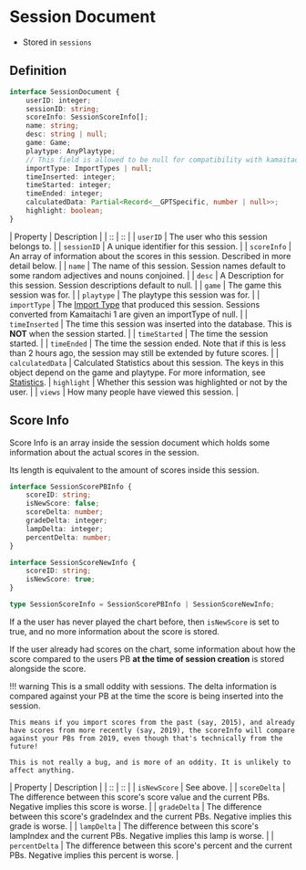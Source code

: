 # Session Document

- Stored in `sessions`

## Definition
```ts
interface SessionDocument {
	userID: integer;
	sessionID: string;
	scoreInfo: SessionScoreInfo[];
	name: string;
	desc: string | null;
	game: Game;
	playtype: AnyPlaytype;
	// This field is allowed to be null for compatibility with kamaitachi1 sessions, where import types didn't exist.
	importType: ImportTypes | null;
	timeInserted: integer;
	timeStarted: integer;
	timeEnded: integer;
	calculatedData: Partial<Record<__GPTSpecific, number | null>>;
	highlight: boolean;
}
```

| Property | Description |
| :: | :: |
| `userID` | The user who this session belongs to. |
| `sessionID` | A unique identifier for this session. |
| `scoreInfo` | An array of information about the scores in this session. Described in more detail below. |
| `name` | The name of this session. Session names default to some random adjectives and nouns conjoined. |
| `desc` | A Description for this session. Session descriptions default to null. |
| `game` | The game this session was for. |
| `playtype` | The playtype this session was for. |
| `importType` | The [Import Type](../tachi-server/import/import-types.md) that produced this session. Sessions converted from Kamaitachi 1 are given an importType of null. |
| `timeInserted` | The time this session was inserted into the database. This is **NOT** when the session started. |
| `timeStarted` | The time the session started. |
| `timeEnded` | The time the session ended. Note that if this is less than 2 hours ago, the session may still be extended by future scores. |
| `calculatedData` | Calculated Statistics about this session. The keys in this object depend on the game and playtype. For more information, see [Statistics](../wiki/stats/tachi.md).
| `highlight` | Whether this session was highlighted or not by the user. |
| `views` | How many people have viewed this session. |

## Score Info

Score Info is an array inside the session document which holds some information about the actual scores in the session.

Its length is equivalent to the amount of scores inside this session.

```ts
interface SessionScorePBInfo {
	scoreID: string;
	isNewScore: false;
	scoreDelta: number;
	gradeDelta: integer;
	lampDelta: integer;
	percentDelta: number;
}

interface SessionScoreNewInfo {
	scoreID: string;
	isNewScore: true;
}

type SessionScoreInfo = SessionScorePBInfo | SessionScoreNewInfo;
```

If a the user has never played the chart before, then `isNewScore` is set to true, and no more information about the score is stored.

If the user already had scores on the chart, some information about how the score compared to the users PB **at the time of session creation** is stored alongside the score.

!!! warning
	This is a small oddity with sessions. The delta information is compared against your PB at the time the score is being inserted into the session.

	This means if you import scores from the past (say, 2015), and already have scores from more recently (say, 2019), the scoreInfo will compare against your PBs from 2019, even though that's technically from the future!

	This is not really a bug, and is more of an oddity. It is unlikely to affect anything.

| Property | Description |
| :: | :: |
| `isNewScore` | See above. |
| `scoreDelta` | The difference between this score's score value and the current PBs. Negative implies this score is worse. |
| `gradeDelta` | The difference between this score's gradeIndex and the current PBs. Negative implies this grade is worse. |
| `lampDelta` | The difference between this score's lampIndex and the current PBs. Negative implies this lamp is worse. |
| `percentDelta` | The difference between this score's percent and the current PBs. Negative implies this percent is worse. |

